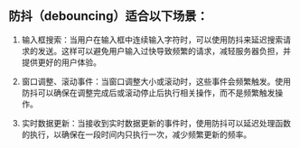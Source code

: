 
## 防抖（debouncing）适合以下场景：
1. 输入框搜索：当用户在输入框中连续输入字符时，可以使用防抖来延迟搜索请求的发送。这样可以避免用户输入过快导致频繁的请求，减轻服务器负担，并提供更好的用户体验。

2. 窗口调整、滚动事件：当窗口调整大小或滚动时，这些事件会频繁触发。使用防抖可以确保在调整完成后或滚动停止后执行相关操作，而不是频繁触发操作。

3. 实时数据更新：当接收到实时数据更新的事件时，使用防抖可以延迟处理函数的执行，以确保在一段时间内只执行一次，减少频繁更新的频率。